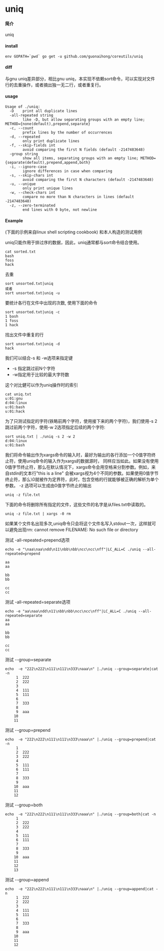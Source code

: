 # uniq

#### 简介
uniq

#### install
```
env GOPATH=`pwd` go get -u github.com/guonaihong/coreutils/uniq
```

#### diff
与gnu uniq差异部分，相比gnu uniq，本实现不依赖sort命令，可以实现对文件行的去重操作，或者摘出独一无二行，或者重复行。

#### usage

```console
Usage of ./uniq:
  -D    print all duplicate lines
  -all-repeated string
        like -D, but allow separating groups with an empty line; METHOD={none(default),prepend,separate}
  -c, --count
        prefix lines by the number of occurrences
  -d, --repeated
        only print duplicate lines
  -f, --skip-fields int
        avoid comparing the first N fields (default -2147483648)
  -group string
        show all items, separating groups with an empty line; METHOD={separate(default),prepend,append,both}
  -i, --ignore-case
        ignore differences in case when comparing
  -s, --skip-chars int
        avoid comparing the first N characters (default -2147483648)
  -u, --unique
        only print unique lines
  -w, --check-chars int
        compare no more than N characters in lines (default -2147483648)
  -z, --zero-terminated
        end lines with 0 byte, not newline
```
#### Example
(下面的示例来自linux shell scripting cookbook) 和本人构造的测试用例

uniq只能作用于排过序的数据，因此，uniq通常都与sort命令结合使用。
```
cat sorted.txt
bash
foss
hack
```
去重
```
sort unsorted.txt|uniq
或者
sort unsorted.txt|uniq -u
```

要统计各行在文件中出现的次数, 使用下面的命令
```
sort unsorted.txt|uniq -c
1 bash
1 foss
1 hack
```
找出文件中重复的行
```
sort unsorted.txt|uniq -d
hack
```

我们可以结合-s 和 -w选项来指定键
* -s 指定跳过前N个字符
* -w指定用于比较的最大字符数

这个对比健可以作为uniq操作时的索引
```
cat uniq.txt
u:01:gnu
d:04:linux
u:01:bash
u:01:hack
```

为了只测试指定的字符(铁略前两个字符，使用接下来的两个字符)，我们使用-s 2跳过前两个字符，使用-w 2选项指定后续的两个字符:
```
sort uniq.txt | ./uniq -s 2 -w 2
d:04:linux
u:01:bash
```

我们将命令输出作为xargs命令的输入时，最好为输出的各行添加一个0值字符终止符，使用uniq命令的输入作为xargs的数据源时，
同样应当如此。如果没有使用0值字节终止符，那么在默认情况下，xargs命令会用空格来分割参数。例如，来自stdin的文本行"this is a line"
会被xargs视为4个不同的参数。如果使用0值字节终止符，那么\0就被作为定界符，此时，包含空格的行就能够被正确的解析为单个参数。
-z 选项可以生成由0值字节终止的输出
```
uniq -z file.txt
```

下面的命令将删除所有指定的文件，这些文件的名字是从files.txt中读取的。
```
uniq -z file.txt | xargs -0 rm
```
如果某个文件名出现多次,uniq命令只会将这个文件名写入stdout一次，这样就可以避免出现rm: cannot remove FILENAME: No such file or directory

测试 -all-repeated=prepend选项
```
echo -e "\naa\naa\ndd\n11\nbb\nbb\ncc\ncc\nff"|LC_ALL=C ./uniq --all-repeated=prepend

aa
aa

bb
bb

cc
cc
```

测试 -all-repeated=separate选项
```
echo -e "aa\naa\ndd\n11\nbb\nbb\ncc\ncc\nff"|LC_ALL=C ./uniq --all-repeated=separate
aa
aa

bb
bb

cc
cc
```

测试 --group=separate
```
echo  -e "222\n222\n111\n111\n333\naaa\n" |./uniq --group=separate|cat -n
     1  222
     2  222
     3  
     4  111
     5  111
     6  
     7  333
     8  
     9  aaa
    10  
    11  

```

测试 --group=prepend
```
echo  -e "222\n222\n111\n111\n333\naaa\n" |./uniq --group=prepend|cat -n
     1  
     2  222
     3  222
     4  
     5  111
     6  111
     7  
     8  333
     9  
    10  aaa
    11  
    12  
```
测试 --group=both
```
echo  -e "222\n222\n111\n111\n333\naaa\n" |./uniq --group=both|cat -n
     1  
     2  222
     3  222
     4  
     5  111
     6  111
     7  
     8  333
     9  
    10  aaa
    11  
    12  
    13  

```
测试 --group=append
```
echo  -e "222\n222\n111\n111\n333\naaa\n" |./uniq --group=append|cat -n
     1  222
     2  222
     3  
     4  111
     5  111
     6  
     7  333
     8  
     9  aaa
    10  
    11  
    12  

```
